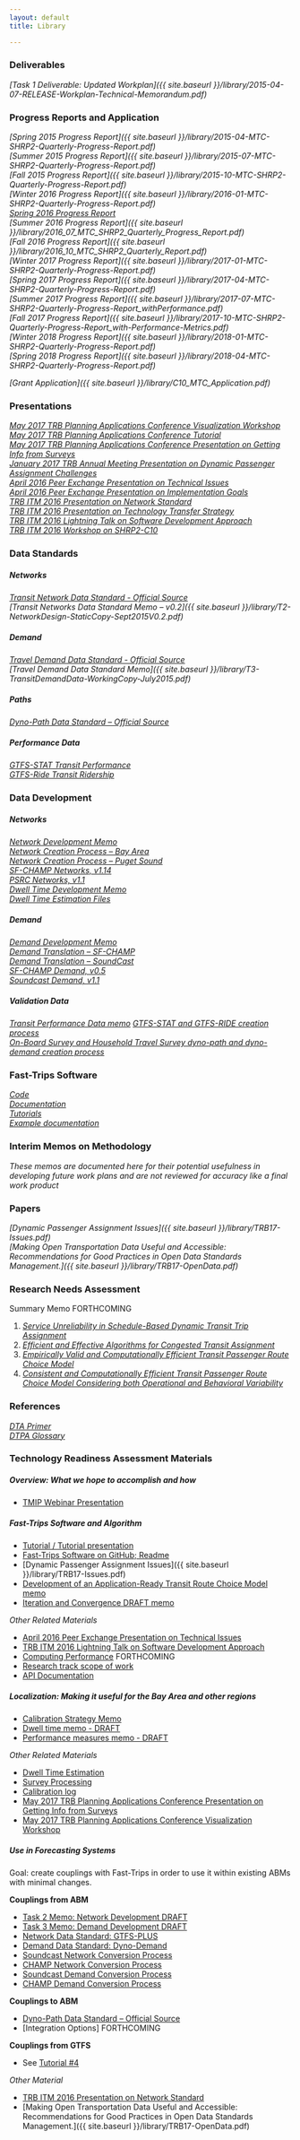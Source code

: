 ```yaml
---
layout: default
title: Library

---
```

### Deliverables

*[Task 1 Deliverable: Updated Workplan]({{ site.baseurl }}/library/2015-04-07-RELEASE-Workplan-Technical-Memorandum.pdf)*

### Progress Reports and Application

*[Spring 2015 Progress Report]({{ site.baseurl }}/library/2015-04-MTC-SHRP2-Quarterly-Progress-Report.pdf)*  
*[Summer 2015 Progress Report]({{ site.baseurl }}/library/2015-07-MTC-SHRP2-Quarterly-Progress-Report.pdf)*  
*[Fall 2015 Progress Report]({{ site.baseurl }}/library/2015-10-MTC-SHRP2-Quarterly-Progress-Report.pdf)*  
*[Winter 2016 Progress Report]({{ site.baseurl }}/library/2016-01-MTC-SHRP2-Quarterly-Progress-Report.pdf)*  
*[Spring 2016 Progress Report](https://mtcdrive.box.com/s/jrkvqwwl6huwzyot8bb5et2w71j9tf2z)*  
*[Summer 2016 Progress Report]({{ site.baseurl }}/library/2016_07_MTC_SHRP2_Quarterly_Progress_Report.pdf)*  
*[Fall 2016 Progress Report]({{ site.baseurl }}/library/2016_10_MTC_SHRP2_Quarterly_Report.pdf)*  
*[Winter 2017 Progress Report]({{ site.baseurl }}/library/2017-01-MTC-SHRP2-Quarterly-Progress-Report.pdf)*  
*[Spring 2017 Progress Report]({{ site.baseurl }}/library/2017-04-MTC-SHRP2-Quarterly-Progress-Report.pdf)*  
*[Summer 2017 Progress Report]({{ site.baseurl }}/library/2017-07-MTC-SHRP2-Quarterly-Progress-Report_withPerformance.pdf)*  
*[Fall 2017 Progress Report]({{ site.baseurl }}/library/2017-10-MTC-SHRP2-Quarterly-Progress-Report_with-Performance-Metrics.pdf)*  
*[Winter 2018 Progress Report]({{ site.baseurl }}/library/2018-01-MTC-SHRP2-Quarterly-Progress-Report.pdf)*  
*[Spring 2018 Progress Report]({{ site.baseurl }}/library/2018-04-MTC-SHRP2-Quarterly-Progress-Report.pdf)*  

*[Grant Application]({{ site.baseurl }}/library/C10_MTC_Application.pdf)*

### Presentations

*[May 2017 TRB Planning Applications Conference Visualization Workshop](https://mtcdrive.box.com/s/qj2lec4r1elhe5m5gwa9jfs6yirhsqk9)*  
*[May 2017 TRB Planning Applications Conference Tutorial](http://github.com/fast-trips)*  
*[May 2017 TRB Planning Applications Conference Presentation on Getting Info from Surveys](https://mtcdrive.box.com/s/7svx3n464bhpfa74wxhbtix9nm1f3q8x)*  
*[January 2017 TRB Annual Meeting Presentation on Dynamic Passenger Assignment Challenges](https://mtcdrive.box.com/s/gb0ev3ylkxwiacwwy4xyh1c6ca1hmsat)*  
*[April 2016 Peer Exchange Presentation on Technical Issues](https://mtcdrive.box.com/s/lejnqa2wzfq5yxr6z8n7w5ktk7zkfr90)*  
*[April 2016 Peer Exchange Presentation on Implementation Goals](https://mtcdrive.box.com/s/kskesxi43suys28fi9e7q455t8vw1gpi)*  
*[TRB ITM 2016 Presentation on Network Standard](https://mtcdrive.box.com/s/4a828z229gb48r7vveb8v0s24rid38gx)*  
*[TRB ITM 2016 Presentation on Technology Transfer Strategy](https://mtcdrive.box.com/s/qkjgms88bq5qw49m2xlcr27ow0plxdhg)*  
*[TRB ITM 2016 Lightning Talk on Software Development Approach](https://mtcdrive.box.com/s/3cbtq2ua5jg288keddvfr6w4jxnb8qyj)*  
*[TRB ITM 2016 Workshop on SHRP2-C10](https://mtcdrive.box.com/s/dzh7u7aln38hl4fq21cn23skaeh0o5g7)*  

### Data Standards

##### Networks

*[Transit Network Data Standard - Official Source](http://github.com/osplanning-data-standards/GTFS-PLUS)*  
*[Transit Networks Data Standard Memo – v0.2]({{ site.baseurl }}/library/T2-NetworkDesign-StaticCopy-Sept2015V0.2.pdf)*  

##### Demand

*[Travel Demand Data Standard - Official Source](https://github.com/osplanning-data-standards/dyno-demand)*  
*[Travel Demand Data Standard Memo]({{ site.baseurl }}/library/T3-TransitDemandData-WorkingCopy-July2015.pdf)*  

##### Paths

*[Dyno-Path Data Standard – Official Source ](https://github.com/osplanning-data-standards/dyno-path)*   

##### Performance Data

*[GTFS-STAT Transit Performance](https://github.com/osplanning-data-standards/GTFS-STAT)*  
*[GTFS-Ride Transit Ridership]()*  

### Data Development

##### Networks

*[Network Development Memo](https://mtcdrive.box.com/s/4qp0aqinku9p0fxp2cd9ysa5mcmc5q25)*  
*[Network Creation Process – Bay Area](https://github.com/sfcta/NetworkWrangler/tree/fasttrips)*  
*[Network Creation Process – Puget Sound](http://github.com/psrc/fast-trips_network_builder)*  
*[SF-CHAMP Networks, v1.14](https://mtcdrive.box.com/s/3i3sjbzpsrbhxlwpl4v4vx9b0movferz)*  
*[PSRC Networks, v1.1](https://mtcdrive.box.com/s/eig2bwudzfa2m7awch0mb9tu71ifp0pp)*  
*[Dwell Time Development Memo](https://mtcdrive.box.com/s/qz6f54yjw8etq69nzkni83d9e99fx5xa)*  
*[Dwell Time Estimation Files](https://github.com/psrc/fast-trips_dwell_time_model)*  

##### Demand

*[Demand Development Memo](https://mtcdrive.box.com/s/xblz2n53khg1mjjhmje4hwzkobkgqbog)*  
*[Demand Translation – SF-CHAMP](http://github.com/sfcta/fast-trips_demand_converter)*  
*[Demand Translation – SoundCast](http://github.com/psrc/fast-trips_demand_converter)*  
*[SF-CHAMP Demand, v0.5](https://mtcdrive.box.com/s/ag6d9dosbfrya3u6sq0l6sk65g9im0ue)*  
*[Soundcast Demand, v1.1](https://mtcdrive.box.com/s/urb1hipzqs4s75g8mnzov665mmrlc7pv)*  

##### Validation Data 

*[Transit Performance Data memo](https://mtcdrive.box.com/s/b3al07qzhsmk9pkdya04hp5qn30ra5sj)*
*[GTFS-STAT and GTFS-RIDE creation process](https://github.com/sfcta/gtfs_stat_maker)*  
*[On-Board Survey and Household Travel Survey dyno-path and dyno-demand creation process]()*  

### Fast-Trips Software

*[Code](https://github.com/bayareametro/fast-trips)*  
*[Documentation](http://bayareametro.github.io/fast-trips/)*  
*[Tutorials](https://github.com/fast-trips)*  
*[Example documentation](https://mtcdrive.box.com/s/1j9iv693g6pd824svy0h4j4zlfery1jt)*  

### Interim Memos on Methodology

*These memos are documented here for their potential usefulness in developing future work plans and are not reviewed for accuracy like a final work product*

### Papers
*[Dynamic Passenger Assignment Issues]({{ site.baseurl }}/library/TRB17-Issues.pdf)*  
*[Making Open Transportation Data Useful and Accessible: Recommendations for Good Practices in Open Data Standards Management.]({{ site.baseurl }}/library/TRB17-OpenData.pdf)*  

### Research Needs Assessment 
Summary Memo  FORTHCOMING  
1. *[Service Unreliability in Schedule-Based Dynamic Transit Trip Assignment](https://mtcdrive.box.com/s/5k5m8qujxxlzcb4arpgis6b1tvxyjr08)*  
2. *[Efficient and Effective Algorithms for Congested Transit Assignment](https://mtcdrive.box.com/s/h4be3l3ukmwax6a9wyopg4byws2b8gm5)*  
3. *[Empirically Valid and Computationally Efficient Transit Passenger Route Choice Model](https://mtcdrive.box.com/s/3efsn5m6jdi3b6jzlg13r1n4t9klstya)*  
4. *[Consistent and Computationally Efficient Transit Passenger Route Choice Model Considering both Operational and Behavioral Variability](https://mtcdrive.box.com/s/jlqfurd63ou05rvvcr61b6smn8xlctmh)*  


### References

*[DTA Primer](http://onlinepubs.trb.org/onlinepubs/circulars/ec153.pdf)*  
*[DTPA Glossary](https://fast-trips.github.io/dtpa-glossary/)*  

### Technology Readiness Assessment Materials
 
##### Overview: What we hope to accomplish and how
 
  * [TMIP Webinar Presentation](https://mtcdrive.box.com/s/3bg4bt7sp2s7kuyckm9wa1xskv9akl6k)
 
##### Fast-Trips Software and Algorithm
 
  * [Tutorial / Tutorial presentation](https://github.com/Fast-Trips/fast-trips-tutorial)
  * [Fast-Trips Software on GitHub; Readme](https://github.com/metropolitantransportationcommission/fast-trips/tree/develop)  
  * [Dynamic Passenger Assignment Issues]({{ site.baseurl }}/library/TRB17-Issues.pdf)   
  * [Development of an Application-Ready Transit Route Choice Model memo](http://fast-trips.mtc.ca.gov/library/DevelopinganApplication-ReadyRouteChoiceModel.pdf)  
  * [Iteration and Convergence DRAFT memo](https://mtcdrive.box.com/s/basmtsyavafn8iibg3sxjnms83g7dj42)  
 
*Other Related Materials*  
  * [April 2016 Peer Exchange Presentation on Technical Issues](https://mtcdrive.box.com/s/lejnqa2wzfq5yxr6z8n7w5ktk7zkfr90) 
  * [TRB ITM 2016 Lightning Talk on Software Development Approach](https://mtcdrive.box.com/s/3cbtq2ua5jg288keddvfr6w4jxnb8qyj)  
  * [Computing Performance]() FORTHCOMING  
  * [Research track scope of work](http://fast-trips.mtc.ca.gov/library/ResearchTrack-PublicWorkplan.pdf) 
  * [API Documentation](http://bayareametro.github.io/fast-trips/)  
  
##### Localization: Making it useful for the Bay Area and other regions
 
  * [Calibration Strategy Memo](https://app.box.com/files/0/f/8288153065/1/f_95315576529)
  * [Dwell time memo - DRAFT](https://mtcdrive.box.com/s/tq8uwzm6061olucz0xhj08vh1zt21bo9) 
  * [Performance measures memo - DRAFT](https://mtcdrive.box.com/s/qwytmoiqahyl8j5zwrzhokmjziovp3yo)
 
*Other Related Materials*    
 * [Dwell Time Estimation](https://github.com/psrc/fast-trips_dwell_time_model)  
 * [Survey Processing](https://github.com/psrc/fast-trips-validation)  
 * [Calibration log](http://fast-trips.mtc.ca.gov/technical/calibration-log/)  
 * [May 2017 TRB Planning Applications Conference Presentation on Getting Info from Surveys](https://mtcdrive.box.com/s/7svx3n464bhpfa74wxhbtix9nm1f3q8x)  
 * [May 2017 TRB Planning Applications Conference Visualization Workshop](https://mtcdrive.box.com/s/qj2lec4r1elhe5m5gwa9jfs6yirhsqk9)  
 
##### Use in Forecasting Systems
Goal: create couplings with Fast-Trips in order to use it within existing ABMs with minimal changes.
 
**Couplings from ABM**

 * [Task 2 Memo: Network Development DRAFT](https://mtcdrive.box.com/s/9q6kn4ba3f5euc9cgkgonwmnyfigy54y)    
 * [Task 3 Memo: Demand Development DRAFT](https://mtcdrive.box.com/s/7ybjk1a0d4q96o1j9kc5kgqgv3hkrlmx)  
 * [Network Data Standard: GTFS-PLUS](http://github.com/osplanning-data-standards/GTFS-PLUS)
 * [Demand Data Standard:  Dyno-Demand](https://github.com/osplanning-data-standards/dyno-demand)
 * [Soundcast Network Conversion Process](http://github.com/psrc/fast-trips_network_builder)
 * [CHAMP Network Conversion Process](http://github.com/sdrewc/NetworkWrangler/tree/fasttrips)
 * [Soundcast Demand Conversion Process](http://github.com/psrc/fast-trips_demand_converter)
 * [CHAMP Demand Conversion Process](http://github.com/sfcta/fast-trips_demand_converter)
 
**Couplings to ABM**    

 * [Dyno-Path Data Standard – Official Source ](https://github.com/osplanning-data-standards/dyno-path)   
 * [Integration Options]  FORTHCOMING  
 
 
**Couplings from GTFS**  
  * See [Tutorial #4](https://github.com/Fast-Trips/fast-trips-tutorial/blob/master/Tutorial%20%234%20-%20Create%20Your%20Own.ipynb)
  
*Other Material*  
 
  * [TRB ITM 2016 Presentation on Network Standard](https://mtcdrive.box.com/s/4a828z229gb48r7vveb8v0s24rid38gx)  
  * [Making Open Transportation Data Useful and Accessible: Recommendations for Good Practices in Open Data Standards Management.]({{ site.baseurl }}/library/TRB17-OpenData.pdf)
  


